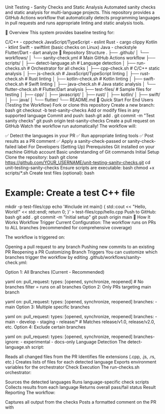 Unit Testing - Sanity Checks and Static Analysis
Automated sanity checks and static analysis for multi-language projects. This repository provides a GitHub Actions workflow that automatically detects programming languages in pull requests and runs appropriate linting and static analysis tools.

🎯 Overview
This system provides baseline testing for:

C/C++ - cppcheck
JavaScript/TypeScript - eslint
Rust - cargo clippy
Kotlin - ktlint
Swift - swiftlint (basic checks on Linux)
Java - checkstyle
Flutter/Dart - dart analyze
📁 Repository Structure
.
├── .github/
│   └── workflows/
│       └── sanity-check.yml          # Main GitHub Actions workflow
├── scripts/
│   ├── detect-language.sh            # Language detection
│   ├── run-checks.sh                 # Orchestrator for all checks
│   ├── cpp-check.sh                  # C/C++ static analysis
│   ├── js-check.sh                   # JavaScript/TypeScript linting
│   ├── rust-check.sh                 # Rust linting
│   ├── kotlin-check.sh               # Kotlin linting
│   ├── swift-check.sh                # Swift linting
│   ├── java-check.sh                 # Java static analysis
│   └── flutter-check.sh              # Flutter/Dart analysis
├── test-files/                       # Sample files for testing
│   ├── cpp/
│   ├── javascript/
│   ├── rust/
│   ├── kotlin/
│   ├── swift/
│   ├── java/
│   └── flutter/
└── README.md
🚀 Quick Start
For End Users (Testing the Workflow)
Fork or clone this repository
Create a new branch:
bash
   git checkout -b test-sanity-checks
Add or modify files in any supported language
Commit and push:
bash
   git add .
   git commit -m "Test sanity checks"
   git push origin test-sanity-checks
Create a pull request on GitHub
Watch the workflow run automatically!
The workflow will:

✅ Detect the languages in your PR
✅ Run appropriate linting tools
✅ Post results as a PR comment
✅ Apply a sanity-check-passed or sanity-check-failed label
For Developers (Setting Up)
Prerequisites
Git installed on your machine
GitHub account
Basic understanding of Git commands
Initial Setup
Clone the repository:
bash
   git clone https://github.com/YOUR_USERNAME/unit-testing-sanity-checks.git
   cd unit-testing-sanity-checks
Ensure scripts are executable:
bash
   chmod +x scripts/*.sh
Create test files (optional):
bash
   # Example: Create a test C++ file
   mkdir -p test-files/cpp
   echo '#include <iostream>
   int main() {
       std::cout << "Hello, World!" << std::endl;
       return 0;
   }' > test-files/cpp/hello.cpp
Push to GitHub:
bash
   git add .
   git commit -m "Initial setup"
   git push origin main
🔧 How It Works
Workflow Trigger
Current Configuration: The workflow runs on PRs to ALL branches (recommended for comprehensive coverage)

The workflow is triggered on:

Opening a pull request to any branch
Pushing new commits to an existing PR
Reopening a PR
Customizing Branch Triggers
You can customize which branches trigger the workflow by editing .github/workflows/sanity-check.yml:

Option 1: All Branches (Current - Recommended)

yaml
on:
  pull_request:
    types: [opened, synchronize, reopened]
    # No branches filter = runs on all branches
Option 2: Only PRs targeting main branch

yaml
on:
  pull_request:
    types: [opened, synchronize, reopened]
    branches:
      - main
Option 3: Multiple specific branches

yaml
on:
  pull_request:
    types: [opened, synchronize, reopened]
    branches:
      - main
      - develop
      - staging
      - release/*  # Matches release/v1.0, release/v2.0, etc.
Option 4: Exclude certain branches

yaml
on:
  pull_request:
    types: [opened, synchronize, reopened]
    branches-ignore:
      - experimental
      - docs-only
Language Detection
The detect-language.sh script:

Reads all changed files from the PR
Identifies file extensions (.cpp, .js, .rs, etc.)
Creates lists of files for each detected language
Exports environment variables for the orchestrator
Check Execution
The run-checks.sh orchestrator:

Sources the detected languages
Runs language-specific check scripts
Collects results from each language
Returns overall pass/fail status
Result Reporting
The workflow:

Captures all output from the checks
Posts a formatted comment on the PR with

